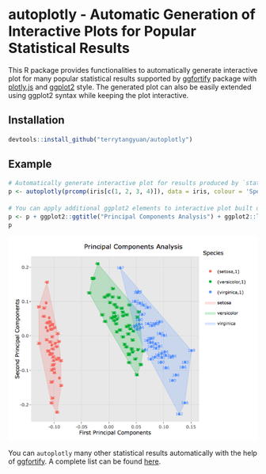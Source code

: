 # autoplotly - Automatic Generation of Interactive Plots for Popular Statistical Results

This R package provides functionalities to automatically generate interactive plot for many
popular statistical results supported by [ggfortify](https://github.com/sinhrks/ggfortify)
package with [plotly.js](https://plot.ly) and [ggplot2](http://ggplot2.tidyverse.org/) style.
The generated plot can also be easily extended using ggplot2 syntax while keeping the plot interactive.

## Installation

``` r
devtools::install_github("terrytangyuan/autoplotly")
```

## Example

``` r
# Automatically generate interactive plot for results produced by `stats::prcomp`
p <- autoplotly(prcomp(iris[c(1, 2, 3, 4)]), data = iris, colour = 'Species', label = TRUE, label.size = 3, frame = TRUE)

# You can apply additional ggplot2 elements to interactive plot built using `autoplotly()`
p <- p + ggplot2::ggtitle("Principal Components Analysis") + ggplot2::labs(y = "Second Principal Components", x = "First Principal Components")
p
```

![iris_pca_example](https://github.com/terrytangyuan/autoplotly/blob/master/inst/Iris_pca_example.png)

You can `autoplotly` many other statistical results automatically with the help of [ggfortify](https://github.com/sinhrks/ggfortify). A complete list can be found [here](https://github.com/sinhrks/ggfortify#coverage).
